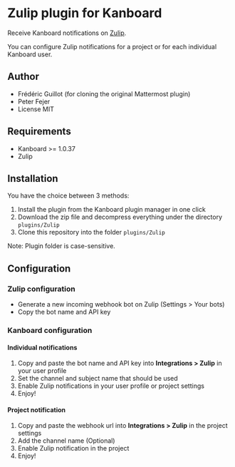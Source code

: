 Zulip plugin for Kanboard
=========================

Receive Kanboard notifications on [Zulip](https://zulipchat.com/).

You can configure Zulip notifications for a project or for each individual Kanboard user.

Author
------

- Frédéric Guillot (for cloning the original Mattermost plugin)
- Peter Fejer
- License MIT

Requirements
------------

- Kanboard >= 1.0.37
- Zulip

Installation
------------

You have the choice between 3 methods:

1. Install the plugin from the Kanboard plugin manager in one click
2. Download the zip file and decompress everything under the directory `plugins/Zulip`
3. Clone this repository into the folder `plugins/Zulip`

Note: Plugin folder is case-sensitive.

Configuration
-------------

### Zulip configuration

- Generate a new incoming webhook bot on Zulip (Settings > Your bots)
- Copy the bot name and API key

### Kanboard configuration

#### Individual notifications

1. Copy and paste the bot name and API key into **Integrations > Zulip** in your
   user profile 
2. Set the channel and subject name that should be used
2. Enable Zulip notifications in your user profile or project settings
3. Enjoy!

#### Project notification

1. Copy and paste the webhook url into **Integrations > Zulip** in the
   project settings
2. Add the channel name (Optional)
3. Enable Zulip notification in the project
4. Enjoy!
